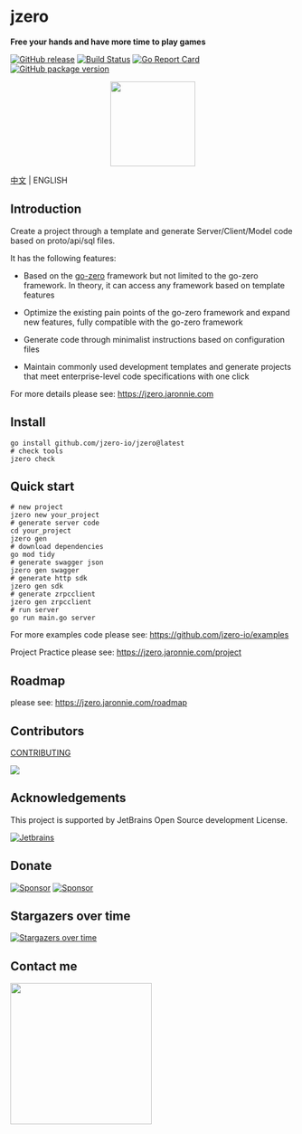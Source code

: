 # jzero

**Free your hands and have more time to play games**

[![GitHub release](https://img.shields.io/github/release/jzero-io/jzero.svg?style=flat-square)](https://github.com/jzero-io/jzero/releases/latest)
[![Build Status](https://img.shields.io/github/actions/workflow/status/jzero-io/jzero/ci.yaml?branch=main&label=jzero-ci&logo=github&style=flat-square)](https://github.com/jzero-io/jzero/actions?query=workflow%3Ajzero-ci)
[![Go Report Card](https://goreportcard.com/badge/github.com/jzero-io/jzero?style=flat-square)](https://goreportcard.com/report/github.com/jzero-io/jzero)
[![GitHub package version](https://img.shields.io/github/v/release/jzero-io/jzero?include_prereleases&sort=semver&label=Docker%20Image%20version)](https://github.com/jzero-io/jzero/pkgs/container/jzero)

<p align="center">
<img align="center" width="150px" src="https://oss.jaronnie.com/jzero.jpg">
</p>

[中文](README.md) | ENGLISH

## Introduction

Create a project through a template and generate Server/Client/Model code based on proto/api/sql files.

It has the following features:

* Based on the [go-zero](https://go-zero.dev) framework but not limited to the go-zero framework. In theory, it can access any framework based on template features

* Optimize the existing pain points of the go-zero framework and expand new features, fully compatible with the go-zero framework

* Generate code through minimalist instructions based on configuration files

* Maintain commonly used development templates and generate projects that meet enterprise-level code specifications with one click

For more details please see: https://jzero.jaronnie.com

## Install

```shell
go install github.com/jzero-io/jzero@latest
# check tools
jzero check
```

## Quick start

```shell
# new project
jzero new your_project
# generate server code
cd your_project
jzero gen
# download dependencies
go mod tidy
# generate swagger json
jzero gen swagger
# generate http sdk
jzero gen sdk
# generate zrpcclient
jzero gen zrpcclient
# run server
go run main.go server
```

For more examples code please see: https://github.com/jzero-io/examples

Project Practice please see: https://jzero.jaronnie.com/project

## Roadmap

please see: https://jzero.jaronnie.com/roadmap

## Contributors

[CONTRIBUTING](CONTRIBUTING.md)

<div>
  <a href="https://github.com/jzero-io/jzero/graphs/contributors">
    <img src="https://contrib.rocks/image?repo=jzero-io/jzero" />
  </a>
</div>

## Acknowledgements

This project is supported by JetBrains Open Source development License.

[![Jetbrains](https://resources.jetbrains.com/storage/products/company/brand/logos/jb_beam.svg)](https://www.jetbrains.com/?from=jzero)

## Donate

[![Sponsor](https://img.shields.io/badge/Sponsor-%E2%9D%A4-red?label=Sponsor-WePay)](https://oss.jaronnie.com/2021723027876_.pic.jpg)
[![Sponsor](https://img.shields.io/badge/Sponsor-%E2%9D%A4-red?label=Sponsor-AliPay)](https://oss.jaronnie.com/2031723027877_.pic.jpg)

## Stargazers over time

[![Stargazers over time](https://starchart.cc/jzero-io/jzero.svg)](https://starchart.cc/jzero-io/jzero)

## Contact me

<p align="center">
<img align="left" width="250px" height="250px" src="https://oss.jaronnie.com/weixin2.jpg">
</p>
